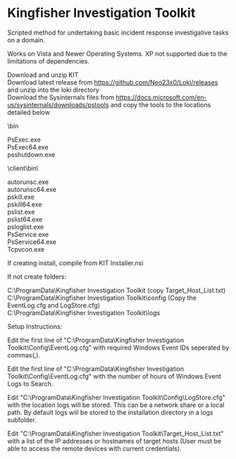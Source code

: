 # Kingfisher Investigation Toolkit

Scripted method for undertaking basic incident response investigative tasks on a domain.

Works on Vista and Newer Operating Systems. XP not supported due to the limitations of dependencies.

Download and unzip KIT<br />
Download latest release from https://github.com/Neo23x0/Loki/releases and unzip into the loki directory<br />
Download the Sysinternals files from https://docs.microsoft.com/en-us/sysinternals/downloads/pstools and copy the tools to the locations detailed below

\bin

PsExec.exe<br />
PsExec64.exe<br />
psshutdown.exe<br />

\client\bin\

autorunsc.exe<br />
autorunsc64.exe<br />
pskill.exe<br />
pskill64.exe<br />
pslist.exe<br />
pslist64.exe<br />
psloglist.exe<br />
PsService.exe<br />
PsService64.exe<br />
Tcpvcon.exe

If creating install, compile from KIT Installer.nsi

If not create folders:

C:\ProgramData\Kingfisher Investigation Toolkit (copy Target_Host_List.txt)<br />
C:\ProgramData\Kingfisher Investigation Toolkit\config (Copy the EventLog.cfg and LogStore.cfg)<br />
C:\ProgramData\Kingfisher Investigation Toolkit\logs


Setup Instructions:

Edit the first line of "C:\ProgramData\Kingfisher Investigation Toolkit\Config\EventLog.cfg" with required Windows Event IDs seperated by commas(,).

Edit the first line of "C:\ProgramData\Kingfisher Investigation Toolkit\Config\EventLog.cfg" with the number of hours of Windows Event Logs to Search.

Edit "C:\ProgramData\Kingfisher Investigation Toolkit\Config\LogStore.cfg" with the location logs will be stored. This can be a network share or a local path.
By default logs will be stored to the installation directory in a logs subfolder.

Edit "C:\ProgramData\Kingfisher Investigation Toolkit\Target_Host_List.txt" with a list of the IP addresses or hostnames of target hosts (User must be able to access the remote devices with current credentials).
